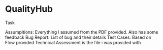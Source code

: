 # QualityHub
Task

Assumpitions: Everything I assumed from the PDF provided. Also has some feedback
Bug Report: List of bug and their details
Test Cases: Based on Flow provided 
Technical Assessment is the file i was provided with